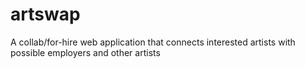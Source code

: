 # artswap
A collab/for-hire web application that connects interested artists with possible employers and other artists
